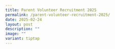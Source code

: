 ```yaml
---
title: Parent Volunteer Recruitment 2025
permalink: /parent-volunteer-recruitment-2025/
date: 2025-02-24
layout: post
description: ""
image: ""
variant: tiptap
---
```

